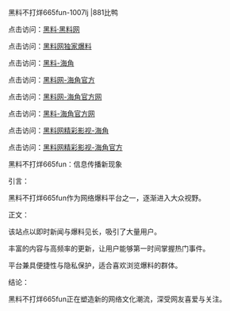 黑料不打烊665fun-1007lj |881比鸭

点击访问：<a href="https://heiliaolvzlu3.pages.dev">黑料·黑料网</a>

点击访问：<a href="https://heiliaoyvnrda.pages.dev">黑料网独家爆料</a>

点击访问：<a href="https://heiliaox6jgh3.pages.dev">黑料-海角</a>

点击访问：<a href="https://heiliao9wsbg3.pages.dev">黑料网-海角官方</a>

点击访问：<a href="https://heiliaoryrhyu.pages.dev">黑料网-海角官方网</a>

点击访问：<a href="https://heiliao5s28gk.pages.dev">黑料-海角官方网</a>

点击访问：<a href="https://heiliaoxfe5rb.pages.dev">黑料网精彩影视-海角</a>

点击访问：<a href="https://heiliaoubleqx.pages.dev">黑料网精彩影视-海角官方</a>

黑料不打烊665fun：信息传播新现象

引言：

黑料不打烊665fun作为网络爆料平台之一，逐渐进入大众视野。

正文：

该站点以即时新闻与爆料见长，吸引了大量用户。

丰富的内容与高频率的更新，让用户能够第一时间掌握热门事件。

平台兼具便捷性与隐私保护，适合喜欢浏览爆料的群体。

结论：

黑料不打烊665fun正在塑造新的网络文化潮流，深受网友喜爱与关注。

